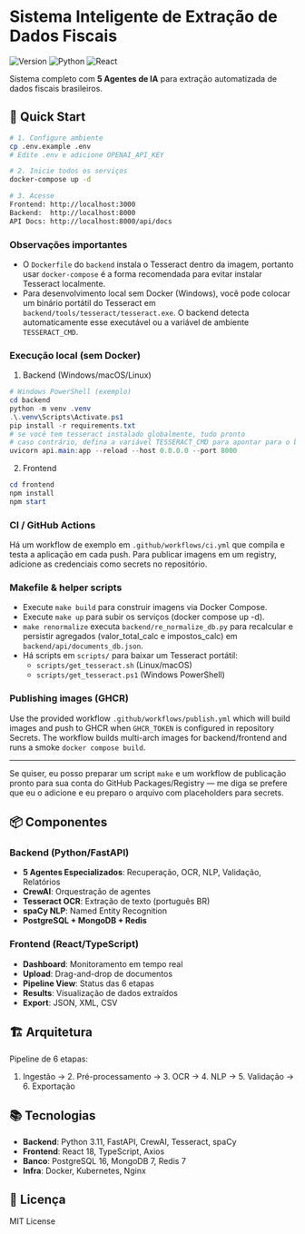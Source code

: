 # Sistema Inteligente de Extração de Dados Fiscais

![Version](https://img.shields.io/badge/version-1.0.0-blue.svg)
![Python](https://img.shields.io/badge/python-3.11-blue.svg)
![React](https://img.shields.io/badge/react-18-blue.svg)

Sistema completo com **5 Agentes de IA** para extração automatizada de dados fiscais brasileiros.

## 🚀 Quick Start

```bash
# 1. Configure ambiente
cp .env.example .env
# Edite .env e adicione OPENAI_API_KEY

# 2. Inicie todos os serviços
docker-compose up -d

# 3. Acesse
Frontend: http://localhost:3000
Backend:  http://localhost:8000
API Docs: http://localhost:8000/api/docs
```

### Observações importantes

- O `Dockerfile` do `backend` instala o Tesseract dentro da imagem, portanto usar `docker-compose` é a forma recomendada para evitar instalar Tesseract localmente.
- Para desenvolvimento local sem Docker (Windows), você pode colocar um binário portátil do Tesseract em `backend/tools/tesseract/tesseract.exe`. O backend detecta automaticamente esse executável ou a variável de ambiente `TESSERACT_CMD`.

### Execução local (sem Docker)

1. Backend (Windows/macOS/Linux)

```powershell
# Windows PowerShell (exemplo)
cd backend
python -m venv .venv
.\.venv\Scripts\Activate.ps1
pip install -r requirements.txt
# se você tem tesseract instalado globalmente, tudo pronto
# caso contrário, defina a variável TESSERACT_CMD para apontar para o binário
uvicorn api.main:app --reload --host 0.0.0.0 --port 8000
```

2. Frontend

```powershell
cd frontend
npm install
npm start
```

### CI / GitHub Actions

Há um workflow de exemplo em `.github/workflows/ci.yml` que compila e testa a aplicação em cada push. Para publicar imagens em um registry, adicione as credenciais como secrets no repositório.

### Makefile & helper scripts

- Execute `make build` para construir imagens via Docker Compose.
- Execute `make up` para subir os serviços (docker compose up -d).
- `make renormalize` executa `backend/re_normalize_db.py` para recalcular e persistir agregados (valor_total_calc e impostos_calc) em `backend/api/documents_db.json`.
- Há scripts em `scripts/` para baixar um Tesseract portátil:
	- `scripts/get_tesseract.sh` (Linux/macOS)
	- `scripts/get_tesseract.ps1` (Windows PowerShell)

### Publishing images (GHCR)

Use the provided workflow `.github/workflows/publish.yml` which will build images and push to GHCR when `GHCR_TOKEN` is configured in repository Secrets. The workflow builds multi-arch images for backend/frontend and runs a smoke `docker compose build`.

---

Se quiser, eu posso preparar um script `make` e um workflow de publicação pronto para sua conta do GitHub Packages/Registry — me diga se prefere que eu o adicione e eu preparo o arquivo com placeholders para secrets.

## 📦 Componentes

### Backend (Python/FastAPI)
- **5 Agentes Especializados**: Recuperação, OCR, NLP, Validação, Relatórios
- **CrewAI**: Orquestração de agentes
- **Tesseract OCR**: Extração de texto (português BR)
- **spaCy NLP**: Named Entity Recognition
- **PostgreSQL + MongoDB + Redis**

### Frontend (React/TypeScript)
- **Dashboard**: Monitoramento em tempo real
- **Upload**: Drag-and-drop de documentos
- **Pipeline View**: Status das 6 etapas
- **Results**: Visualização de dados extraídos
- **Export**: JSON, XML, CSV

## 🏗️ Arquitetura

Pipeline de 6 etapas:
1. Ingestão → 2. Pré-processamento → 3. OCR → 4. NLP → 5. Validação → 6. Exportação

## 📚 Tecnologias

- **Backend**: Python 3.11, FastAPI, CrewAI, Tesseract, spaCy
- **Frontend**: React 18, TypeScript, Axios
- **Banco**: PostgreSQL 16, MongoDB 7, Redis 7
- **Infra**: Docker, Kubernetes, Nginx

## 📄 Licença

MIT License
